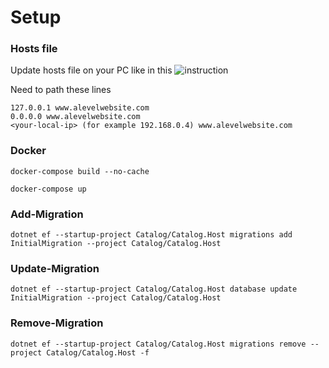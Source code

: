 # Setup

### Hosts file

Update hosts file on your PC like in this ![instruction](https://www.nublue.co.uk/guides/edit-hosts-file/#:~:text=In%20Windows%2010%20the%20hosts,%5CDrivers%5Cetc%5Chosts.)

Need to path these lines

    127.0.0.1 www.alevelwebsite.com
    0.0.0.0 www.alevelwebsite.com
    <your-local-ip> (for example 192.168.0.4) www.alevelwebsite.com

### Docker

`docker-compose build --no-cache`

`docker-compose up`

### Add-Migration

`dotnet ef --startup-project Catalog/Catalog.Host migrations add InitialMigration --project Catalog/Catalog.Host`

### Update-Migration

`dotnet ef --startup-project Catalog/Catalog.Host database update InitialMigration --project Catalog/Catalog.Host`

### Remove-Migration

`dotnet ef --startup-project Catalog/Catalog.Host migrations remove --project Catalog/Catalog.Host -f`